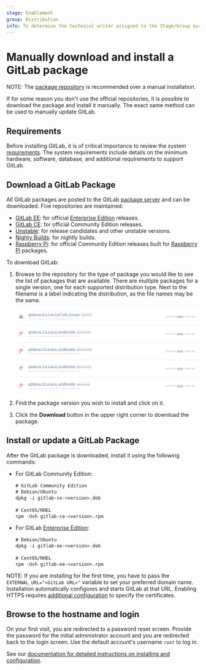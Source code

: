 ```yaml
---
stage: Enablement
group: Distribution
info: To determine the technical writer assigned to the Stage/Group associated with this page, see https://about.gitlab.com/handbook/engineering/ux/technical-writing/#designated-technical-writers
---
```


# Manually download and install a GitLab package

NOTE:
The [package repository](https://about.gitlab.com/install/) is recommended over
a manual installation.

If for some reason you don't use the official repositories, it is possible to
download the package and install it manually. The exact same method can be
used to manually update GitLab.

## Requirements

Before installing GitLab, it is of critical importance to review the system
[requirements](https://docs.gitlab.com/ee/install/requirements.html). The system
requirements include details on the minimum hardware, software, database, and
additional requirements to support GitLab.

## Download a GitLab Package

All GitLab packages are posted to the GitLab [package server](https://packages.gitlab.com/gitlab/)
and can be downloaded. Five repositories are maintained:

- [GitLab EE](https://packages.gitlab.com/gitlab/gitlab-ee): for official
  [Enterprise Edition](https://about.gitlab.com/pricing/) releases.
- [GitLab CE](https://packages.gitlab.com/gitlab/gitlab-ce): for official Community Edition releases.
- [Unstable](https://packages.gitlab.com/gitlab/unstable): for release candidates and other unstable versions.
- [Nighty Builds](https://packages.gitlab.com/gitlab/nightly-builds): for nightly builds.
- [Raspberry Pi](https://packages.gitlab.com/gitlab/raspberry-pi2): for official Community Edition releases built for [Raspberry Pi](https://www.raspberrypi.org) packages.

To download GitLab:

1. Browse to the repository for the type of package you would like to see the
   list of packages that are available. There are multiple packages for a
   single version, one for each supported distribution type. Next to the filename
   is a label indicating the distribution, as the file names may be the same.

   ![Package Listing](img/package_list.png)

1. Find the package version you wish to install and click on it.
1. Click the **Download** button in the upper right corner to download the package.

## Install or update a GitLab Package

After the GitLab package is downloaded, install it using the following commands:

- For GitLab Community Edition:

  ```shell
  # GitLab Community Edition
  # Debian/Ubuntu
  dpkg -i gitlab-ce-<version>.deb

  # CentOS/RHEL
  rpm -Uvh gitlab-ce-<version>.rpm
  ```

- For GitLab [Enterprise Edition](https://about.gitlab.com/pricing/):

  ```shell
  # Debian/Ubuntu
  dpkg -i gitlab-ee-<version>.deb

  # CentOS/RHEL
  rpm -Uvh gitlab-ee-<version>.rpm
  ```

NOTE:
If you are installing for the first time, you have to pass the
`EXTERNAL_URL="<GitLab URL>"` variable to set your preferred domain name. Installation
automatically configures and starts GitLab at that URL. Enabling HTTPS requires
[additional configuration](settings/nginx.md#enable-https) to specify the certificates.

## Browse to the hostname and login

On your first visit, you are redirected to a password reset screen. Provide
the password for the initial administrator account and you are redirected
back to the login screen. Use the default account's username `root` to log in.

See our [documentation for detailed instructions on installing and configuration](installation/index.md#installation-and-configuration).
